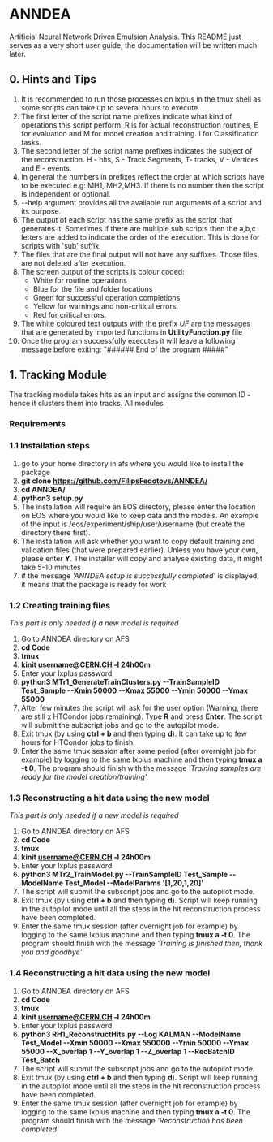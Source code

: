 # ANNDEA
Artificial Neural Network Driven Emulsion Analysis.
This README just serves as a very short user guide, the documentation will be written much later.

## 0. Hints and Tips
1) It is recommended to run those processes on lxplus in the tmux shell as some scripts can take up to several hours to execute.
2) The first letter of the script name prefixes indicate what kind of operations this script perform: R is for actual reconstruction routines, E for evaluation and M for model creation and training. I for Classification tasks.
3) The second letter of the script name prefixes indicates the subject of the reconstruction. H - hits, S - Track Segments, T- tracks, V - Vertices and E - events.
4) In general the numbers in prefixes reflect the order at which scripts have to be executed e.g: MH1, MH2,MH3. If there is no number then the script is independent or optional.
4) --help argument provides all the available run arguments of a script and its purpose.
5) The output of each script has the same prefix as the script that generates it. Sometimes if there are multiple sub scripts then the a,b,c letters are added to indicate the order of the execution. This is done for scripts with 'sub' suffix.
6) The files that are the final output will not have any suffixes.
   Those files are not deleted after execution. 
7) The screen output of the scripts is colour coded: 
   - White for routine operations
   - Blue for the file and folder locations
   - Green for successful operation completions
   - Yellow for warnings and non-critical errors.
   - Red for critical errors.
8) The white coloured text outputs with the prefix *UF* are the messages that are generated by imported functions in **UtilityFunction.py** file
9) Once the program successfully executes it will leave a following message before exiting: 
   "###### End of the program #####"

## 1. Tracking Module
The tracking module takes hits as an input and assigns the common ID - hence it clusters them into tracks.
All modules 
### Requirements

### 1.1 Installation steps
1) go to your home directory in afs where you would like to install the package
2) **git clone https://github.com/FilipsFedotovs/ANNDEA/**
3) **cd ANNDEA/**
4) **python3 setup.py**
5) The installation will require an EOS directory, please enter the location on EOS where you would like to keep data and the models. An example of the input is /eos/experiment/ship/user/username (but create the directory there first).
6) The installation will ask whether you want to copy default training and validation files (that were prepared earlier). Unless you have your own, please enter **Y**.     The installer will copy and analyse existing data, it might take 5-10 minutes
7) if the message *'ANNDEA setup is successfully completed'* is displayed, it means that the package is ready for work

### 1.2 Creating training files 
*This part is only needed if a new model is required*
1) Go to ANNDEA directory on AFS
2) **cd Code**
3) **tmux**
4) **kinit username@CERN.CH -l 24h00m**
5) Enter your lxplus password
6) **python3 MTr1_GenerateTrainClusters.py --TrainSampleID Test_Sample --Xmin 50000 --Xmax 55000 --Ymin 50000 --Ymax 55000**
7) After few minutes the script will ask for the user option (Warning, there are still x HTCondor jobs remaining). Type **R** and press **Enter**. The script will submit the subscript jobs and go to the autopilot mode.
8) Exit tmux (by using **ctrl + b** and then typing  **d**). It can take up to few hours for HTCondor jobs to finish.
9) Enter the same tmux session after some period (after overnight job for example) by logging to the same lxplus machine and then typing  **tmux a -t 0**. The program should finish with the message *'Training samples are ready for the model creation/training'*

### 1.3 Reconstructing a hit data using the new model 
*This part is only needed if a new model is required*
1) Go to ANNDEA directory on AFS
2) **cd Code**
3) **tmux**
4) **kinit username@CERN.CH -l 24h00m**
5) Enter your lxplus password
6) **python3 MTr2_TrainModel.py --TrainSampleID Test_Sample --ModelName Test_Model --ModelParams '[1,20,1,20]'**
7) The script will submit the subscript jobs and go to the autopilot mode.
8) Exit tmux (by using **ctrl + b** and then typing  **d**). Script will keep running in the autopilot mode until all the steps in the hit reconstruction process have been completed.
9) Enter the same tmux session (after overnight job for example) by logging to the same lxplus machine and then typing  **tmux a -t 0**. The program should finish with the message *'Training is finished then, thank you and goodbye'*

### 1.4 Reconstructing a hit data using the new model 
1) Go to ANNDEA directory on AFS
2) **cd Code**
3) **tmux**
4) **kinit username@CERN.CH -l 24h00m**
5) Enter your lxplus password
6) **python3 RH1_ReconstructHits.py --Log KALMAN --ModelName Test_Model --Xmin 50000 --Xmax 550000 --Ymin 50000 --Ymax 55000 --X_overlap 1 --Y_overlap 1 --Z_overlap 1 --RecBatchID Test_Batch**
7) The script will submit the subscript jobs and go to the autopilot mode.
8) Exit tmux (by using **ctrl + b** and then typing  **d**). Script will keep running in the autopilot mode until all the steps in the hit reconstruction process have been completed.
9) Enter the same tmux session (after overnight job for example) by logging to the same lxplus machine and then typing  **tmux a -t 0**. The program should finish with the message *'Reconstruction has been completed'*


